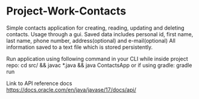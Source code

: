# Project-Work-Contacts
Simple contacts application for creating, reading, updating and deleting contacts.
Usage through a gui. Saved data includes personal id, first name, last name,
phone number, address(optional) and e-mail(optional)
All information saved to a text file which is stored persistently.

Run application using following command in your CLI while inside project repo:
cd src/ && javac *.java && java ContactsApp or if using gradle: gradle run

Link to API reference docs
https://docs.oracle.com/en/java/javase/17/docs/api/